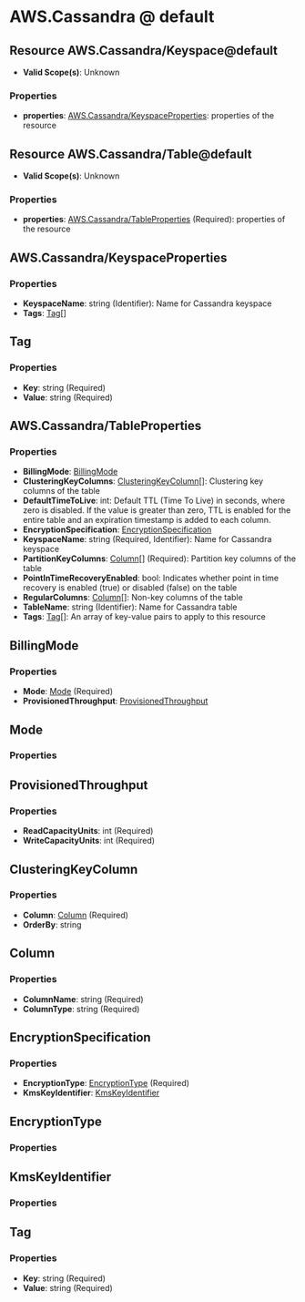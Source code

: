 # AWS.Cassandra @ default

## Resource AWS.Cassandra/Keyspace@default
* **Valid Scope(s)**: Unknown
### Properties
* **properties**: [AWS.Cassandra/KeyspaceProperties](#awscassandrakeyspaceproperties): properties of the resource

## Resource AWS.Cassandra/Table@default
* **Valid Scope(s)**: Unknown
### Properties
* **properties**: [AWS.Cassandra/TableProperties](#awscassandratableproperties) (Required): properties of the resource

## AWS.Cassandra/KeyspaceProperties
### Properties
* **KeyspaceName**: string (Identifier): Name for Cassandra keyspace
* **Tags**: [Tag](#tag)[]

## Tag
### Properties
* **Key**: string (Required)
* **Value**: string (Required)

## AWS.Cassandra/TableProperties
### Properties
* **BillingMode**: [BillingMode](#billingmode)
* **ClusteringKeyColumns**: [ClusteringKeyColumn](#clusteringkeycolumn)[]: Clustering key columns of the table
* **DefaultTimeToLive**: int: Default TTL (Time To Live) in seconds, where zero is disabled. If the value is greater than zero, TTL is enabled for the entire table and an expiration timestamp is added to each column.
* **EncryptionSpecification**: [EncryptionSpecification](#encryptionspecification)
* **KeyspaceName**: string (Required, Identifier): Name for Cassandra keyspace
* **PartitionKeyColumns**: [Column](#column)[] (Required): Partition key columns of the table
* **PointInTimeRecoveryEnabled**: bool: Indicates whether point in time recovery is enabled (true) or disabled (false) on the table
* **RegularColumns**: [Column](#column)[]: Non-key columns of the table
* **TableName**: string (Identifier): Name for Cassandra table
* **Tags**: [Tag](#tag)[]: An array of key-value pairs to apply to this resource

## BillingMode
### Properties
* **Mode**: [Mode](#mode) (Required)
* **ProvisionedThroughput**: [ProvisionedThroughput](#provisionedthroughput)

## Mode
### Properties

## ProvisionedThroughput
### Properties
* **ReadCapacityUnits**: int (Required)
* **WriteCapacityUnits**: int (Required)

## ClusteringKeyColumn
### Properties
* **Column**: [Column](#column) (Required)
* **OrderBy**: string

## Column
### Properties
* **ColumnName**: string (Required)
* **ColumnType**: string (Required)

## EncryptionSpecification
### Properties
* **EncryptionType**: [EncryptionType](#encryptiontype) (Required)
* **KmsKeyIdentifier**: [KmsKeyIdentifier](#kmskeyidentifier)

## EncryptionType
### Properties

## KmsKeyIdentifier
### Properties

## Tag
### Properties
* **Key**: string (Required)
* **Value**: string (Required)

